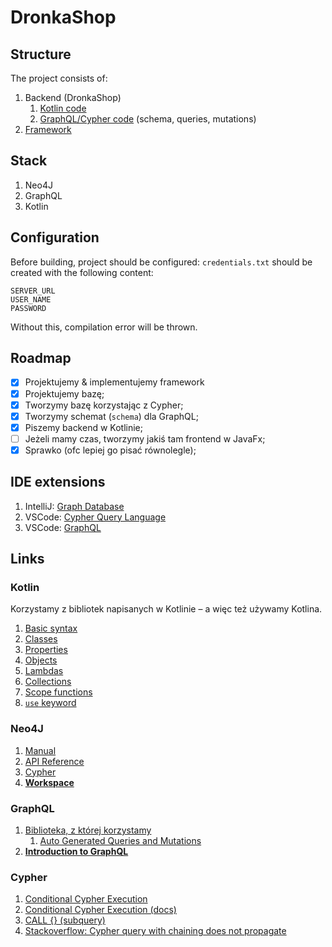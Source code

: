 # DronkaShop

## Structure

The project consists of:

1. Backend (DronkaShop)
   1. [Kotlin code](src/main/kotlin/pl/edu/agh/db2/dronkashop/backend)
   2. [GraphQL/Cypher code](src/main/resources) (schema, queries, mutations) 
2. [Framework](src/main/kotlin/pl/edu/agh/db2/dronkashop/framework)

## Stack

1. Neo4J
2. GraphQL
3. Kotlin

## Configuration

Before building, project should be configured: `credentials.txt` should be created with
the following content:

```
SERVER_URL
USER_NAME
PASSWORD
```

Without this, compilation error will be thrown.

## Roadmap

- [x] Projektujemy & implementujemy framework
- [x] Projektujemy bazę;
- [x] Tworzymy bazę korzystając z Cypher;
- [x] Tworzymy schemat (`schema`) dla GraphQL;
- [x] Piszemy backend w Kotlinie;
- [ ] Jeżeli mamy czas, tworzymy jakiś tam frontend w JavaFx;
- [x] Sprawko (ofc lepiej go pisać równolegle);

## IDE extensions

1. IntelliJ: [Graph Database](https://plugins.jetbrains.com/plugin/20417-graph-database)
2. VSCode: [Cypher Query Language](https://marketplace.visualstudio.com/items?itemName=jakeboone02.cypher-query-language)
3. VSCode: [GraphQL](https://marketplace.visualstudio.com/items?itemName=mquandalle.graphql)

## Links

### Kotlin

Korzystamy z bibliotek napisanych w Kotlinie – a więc też używamy Kotlina.

1. [Basic syntax](https://kotlinlang.org/docs/basic-syntax.html)
2. [Classes](https://kotlinlang.org/docs/classes.html)
3. [Properties](https://kotlinlang.org/docs/properties.html)
4. [Objects](https://kotlinlang.org/docs/object-declarations.html)
5. [Lambdas](https://kotlinlang.org/docs/lambdas.html)
6. [Collections](https://kotlinlang.org/docs/collections-overview.html)
7. [Scope functions](https://kotlinlang.org/docs/scope-functions.html)
8. [`use` keyword](https://kotlinlang.org/api/latest/jvm/stdlib/kotlin.io/use.html)

### Neo4J

1. [Manual](https://neo4j.com/docs/java-manual/current/get-started/)
2. [API Reference](https://neo4j.com/docs/api/java-driver/current/)
3. [Cypher](https://neo4j.com/docs/cypher-manual/current/introduction/)
4. **[Workspace](https://workspace-preview.neo4j.io/)**

### GraphQL

1. [Biblioteka, z której korzystamy](https://github.com/neo4j-graphql/neo4j-graphql-java#how-does-it-work)
   1. [Auto Generated Queries and Mutations](https://github.com/neo4j-graphql/neo4j-graphql-java#auto-generated-queries-and-mutations)
2. **[Introduction to GraphQL](https://graphql.org/learn/)**

### Cypher

1. [Conditional Cypher Execution](https://neo4j.com/developer/kb/conditional-cypher-execution/)
2. [Conditional Cypher Execution (docs)](https://neo4j.com/docs/apoc/current/cypher-execution/conditionals/)
3. [CALL {} (subquery)](https://neo4j.com/docs/cypher-manual/current/clauses/call-subquery/)
4. [Stackoverflow: Cypher query with chaining does not propagate](https://stackoverflow.com/questions/75604080/cypher-query-with-chaining-does-not-propagate)
